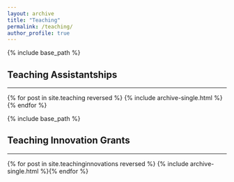 ```yaml
---
layout: archive
title: "Teaching"
permalink: /teaching/
author_profile: true
---
```


{% include base_path %}
## Teaching Assistantships
---
{% for post in site.teaching reversed %}
  {% include archive-single.html %}{% endfor %}

{% include base_path %}
## Teaching Innovation Grants
---
{% for post in site.teachinginnovations reversed %}
  {% include archive-single.html %}{% endfor %}
